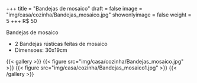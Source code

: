 +++
title = "Bandejas de mosaico"
draft = false
image = "img/casa/cozinha/Bandejas_mosaico.jpg"
showonlyimage = false
weight = 5
+++
<span class="price">R$ 50</span>

<!--more-->

Bandejas de mosaico	

- 2 Bandejas rústicas feitas de mosaico	
- Dimensoes: 30x19cm



{{< gallery >}}
{{< figure src="img/casa/cozinha/Bandejas_mosaico.jpg" >}}
{{< figure src="img/casa/cozinha/Bandejas_mosaico1.jpg" >}}
{{< /gallery >}}
